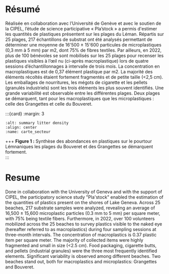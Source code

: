 # Résumé

Réalisée en collaboration avec l’Université de Genève et avec le soutien de la CIPEL, l’étude de science participative « Pla’stock » a permis d'estimer les quantités de plastiques présentent sur les plages du Léman. Répartis sur 25 plages, 217 échantillons de substrat ont été analysés permettant de déterminer une moyenne de 16'500 ± 15'600 particules de microplastiques (0,3 mm à 5 mm) par m2, dont 75% de fibres textiles. Par ailleurs, en 2022, plus de 100 bénévoles se sont mobilisés sur les 25 plages pour recenser les plastiques visibles à l’œil nu (ci-après macroplastique) lors de quatre sessions d’échantillonnages à intervalle de trois mois. La concentration en macroplastiques est de 0,37 élément plastique par m2. La majorité des éléments récoltés étaient fortement fragmentés et de petite taille (<2,5 cm). Les emballages de nourritures, les mégots de cigarette et les pellets (granulés industriels) sont les trois éléments les plus souvent identifiés. Une grande variabilité est observable entre les différentes plages. Deux plages se démarquent, tant pour les macroplastiques que les microplastiques : celle des Grangettes et celle du Bouveret.

:::{card} 
:margin: 3

```{image} resources/maps/CarteMacroMicro.png
:alt: summary litter density
:align: center
:name: carte_secteur
```

+++
<b>Figure 1 :</b> Synthèse des abondances en plastiques sur le pourtour Lémnaniques les plages du Bouveret et des Grangettes se démarquent fortement.  
:::

# Resume
Done in collaboration with the University of Geneva and with the support of CIPEL, the participatory science study "Pla'stock" enabled the estimation of the quantities of plastics present on the shores of Lake Geneva. Across 25 beaches, 217 substrate samples were analyzed, revealing an average of 16,500 ± 15,600 microplastic particles (0.3 mm to 5 mm) per square meter, with 75% being textile fibers. Furthermore, in 2022, over 100 volunteers mobilized across the 25 beaches to survey plastics visible to the naked eye (hereafter referred to as macroplastics) during four sampling sessions at three-month intervals. The concentration of macroplastics is 0.37 plastic item per square meter. The majority of collected items were highly fragmented and small in size (<2.5 cm). Food packaging, cigarette butts, and pellets (industrial granules) were the three most frequently identified elements. Significant variability is observed among different beaches. Two beaches stand out, both for macroplastics and microplastics: Grangettes and Bouveret.





